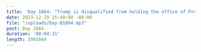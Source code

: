 ```yaml
---
title: 'Day 1064: "Trump is disqualified from holding the office of President."'
date: 2023-12-19 15:49:00 -08:00
file: "/uploads/Day-B1064.mp3"
post: Day 1064
duration: '00:04:31'
length: 3993844
---
```


